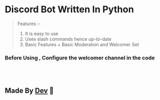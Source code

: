 # Discord Bot Written In Python 

> Features :-
> 1) It is easy to use
> 2) Uses slash commands hence up-to-date
> 3) Basic Features + Basic Moderation and Welcomer Set

### Before Using , Configure the welcomer channel in the code 
<p>
</br>
</br>
</p>

## Made By <a href="https://github.com/devmytho" >Dev</a> 💙
